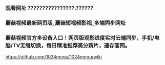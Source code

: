 ### 观看网址 ????????????????.?????? 
### 蘑菇视频最新网页版_蘑菇短视频影视_多端同步网址
### 蘑菇视频官方多设备入口！网页版观影进度实时云端同步，手机/电脑/TV无缝切换，每日精准推荐高分新片，速存官网。
https://github.com/1024mogu/1024mogu/wiki
